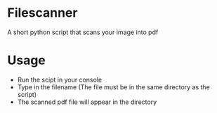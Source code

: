 # Filescanner
A short python script that scans your image into pdf
# Usage
- Run the scipt in your console
- Type in the filename (The file must be in the same directory as the script)
- The scanned pdf file will appear in the directory
